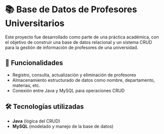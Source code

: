 # 📚 Base de Datos de Profesores Universitarios

Este proyecto fue desarrollado como parte de una práctica académica, con el objetivo de construir una base de datos relacional y un sistema CRUD para la gestión de información de profesores de una universidad.

## 🧾 Funcionalidades

- Registro, consulta, actualización y eliminación de profesores
- Almacenamiento estructurado de datos como nombre, departamento, materias, etc.
- Conexión entre Java y MySQL para operaciones CRUD

## 🛠️ Tecnologías utilizadas

- **Java** (lógica del CRUD)
- **MySQL** (modelado y manejo de la base de datos)


